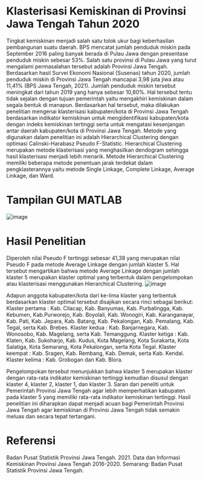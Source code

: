 # Klasterisasi Kemiskinan di Provinsi Jawa Tengah Tahun 2020

Tingkat kemiskinan menjadi salah satu tolok ukur bagi keberhasilan pembangunan suatu daerah. BPS mencatat jumlah penduduk miskin pada September 2016 paling banyak berada di Pulau Jawa dengan presentase penduduk miskin sebesar 53%. Salah satu provinsi di Pulau Jawa yang turut mengalami permasalahan tersebut adalah Provinsi Jawa Tengah. Berdasarkan hasil Survei Ekonomi Nasional (Susenas) tahun 2020, jumlah penduduk miskin di Provinsi Jawa Tengah mancapai 3,98 juta jiwa atau 11,41% (BPS Jawa Tengah, 2021). Jumlah penduduk miskin tersebut meningkat dari tahun 2019 yang hanya sebesar 10,80%. Hal tersebut tentu tidak sejalan dengan tujuan pemerintah yaitu mengakhiri kemiskinan dalam segala bentuk di manapun.
Berdasarkan hal tersebut, maka dilakukan penelitian mengenai klasterisasi kabupaten/kota di Provinsi Jawa Tengah berdasarkan indikator kemiskinan untuk mengidentifikasi kabupaten/kota dengan indeks kemiskinan tertinggi serta untuk mengatasi kesenjangan antar daerah kabupaten/kota di Provinsi Jawa Tengah. Metode yang digunakan dalam penelitian ini adalah Hierarchical Clustering dengan optimasi Calinski-Harabasz Pseudo F-Statistic. Hierarchical Clustering merupakan metode klasterisasi yang menghasilkan dendogram sehingga hasil klasterisasi menjadi lebih menarik. Metode Hierarchical Clustering memiliki beberapa metode penentuan jarak terdekat dalam pengklasterannya yaitu metode Single Linkage, Complete Linkage, Average Linkage, dan Ward. 

# Tampilan GUI MATLAB
![image](https://user-images.githubusercontent.com/102334577/161408692-7e60fc11-33b0-4a6f-adb6-fd3296bba47e.png)

# Hasil Penelitian
Diperoleh nilai Pseudo F tertinggi sebesar 41,38 yang merupakan nilai Pseudo F pada metode Average Linkage dengan jumlah klaster 5. Hal tersebut mengartikan bahwa metode Average Linkage dengan jumlah klaster 5 merupakan klaster optimal yang terbentuk dalam pengelompokan atau klasterisasi menggunakan Hierarchical Clustering.
![image](https://user-images.githubusercontent.com/102334577/161408763-11aaf650-781b-4393-ad2e-1fe44a0befc3.png)

Adapun anggota kabupaten/kota dari ke-lima klaster yang terbentuk berdasarkan klaster optimal tersebut disajikan secara rinci sebagai berikut:
Klaster pertama : Kab. Cilacap, Kab. Banyumas, Kab. Purbalingga, Kab. Kebumen, Kab.Purworejo, Kab. Boyolali, Kab. Wonogiri, Kab. Karanganayar, Kab. Pati, Kab. Jepara, Kab. Batang, Kab. Pekalongan, Kab. Pemalang, Kab. Tegal, serta Kab. Brebes.
Klaster kedua 	: Kab. Banjarnegara, Kab. Wonosobo, Kab. Magelang, serta Kab. Temanggung.
Klaster ketiga	: Kab. Klaten, Kab. Sukoharjo, Kab. Kudus, Kota Magelang, Kota Surakarta, Kota Salatiga, Kota Semarang, Kota Pekalongan, serta Kota Tegal.
Klaster keempat : Kab. Sragen, Kab. Rembang, Kab. Demak, serta Kab. Kendal.
Klaster kelima  : Kab. Grobogan dan Kab. Blora.

Pengelompokan tersebut menunjukkan bahwa klaster 5 merupakan klaster dengan rata-rata indikator kemiskinan tertinggi kemudian disusul dengan klaster 4, klaster 2, klaster 1, dan klaster 3.  Saran dari peneliti untuk Pemerintah Provinsi Jawa Tengah agar lebih memperhatikan kabupaten pada klaster 5 yang memiliki rata-rata indikator kemiskinan tertinggi. Hasil penelitian ini diharapkan dapat menjadi acuan bagi Pemerintah Provinsi Jawa Tengah agar kemiskinan di Provinsi Jawa Tengah tidak semakin meluas dan secara tepat tertangani.

# Referensi
Badan Pusat Statistik Provinsi Jawa Tengah. 2021. Data dan Informasi Kemiskinan Provinsi Jawa Tengah 2016-2020. Semarang: Badan Pusat Statistik Provinsi Jawa Tengah.

